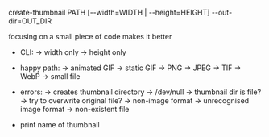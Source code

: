 create-thumbnail PATH [--width=WIDTH | --height=HEIGHT] --out-dir=OUT_DIR

focusing on a small piece of code makes it better

* CLI:
    -> width only
    -> height only

* happy path:
    -> animated GIF
    -> static GIF
    -> PNG
    -> JPEG
    -> TIF
    -> WebP
    -> small file

* errors:
    -> creates thumbnail directory
    -> /dev/null
    -> thumbnail dir is file?
    -> try to overwrite original file?
    -> non-image format
    -> unrecognised image format
    -> non-existent file

* print name of thumbnail